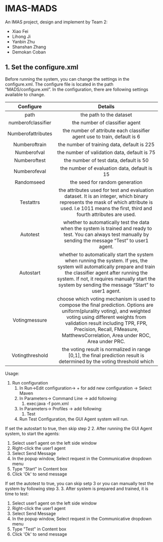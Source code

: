 # IMAS-MADS

An IMAS project, design and implement by Team 2:

- Xiao Fei
- Lihong Ji
- Yanbin Zhu
- Shanshan Zhang
- Demokan Coban

## 1. Set the configure.xml

Before running the system, you can change the settings in the configure.xml. The configure file is located in the path “MADS/configure.xml”. In the configuration, there are following settings available to change.

|Configure         | Details |
|:-:               | :-: |
|path              | the path to the dataset|
|numberofclassifier| the number of classifier agent|
|Numberofattributes| the number of attribute each classifier agent use to train, default is 6|
|Numberoftrain     | the number of training data, default is 225|   
|Numberofval       | the number of validation data, default is 75|
|Numberoftest      | the number of test data, default is 50|
|Numberofeval      | the number of evaluation data, default is 15|
|Randomseed        | the seed for random generation|
|Testattrs         | the attributes used for test and evaluation dataset. It is an integer, which binary represents the mask of which attribute is used. I.e 1011 means the first, third and fourth attributes are used.
|Autotest          | whether to automatically test the data when the system is trained and ready to test. You can always test manually by sending the message “Test” to user1 agent.
|Autostart         | whether to automatically start the system when running the system. If yes, the system will automatically prepare and train the classifier agent after running the system. If not, it requires manually start the system by sending the message “Start” to user1 agent.
|Votingmessure     | choose which voting mechanism is used to compose the final prediction. Options are uniform(plurality voting), and weighted voting using different weights from validation result including TPR, FPR, Precision, Recall, FMeasure,  MatthewsCorrelation, Area under ROC, Area under PRC.
|Votingthreshold   | the voting result is normalized in range [0,1], the final prediction result is determined by the voting threshold which


Usage:

1. Run configuration
   1. In Run->Edit configuration-> + for add new configuration -> Select Maven
   2. In Parameters-> Command Line -> add following:
      1. exec:java -f pom.xml
   3. In Parameters-> Profiles -> add following: 
      1. Test
   4. Run Test Configuration, the GUI Agent system will run.

If set the autostart to true, then skip step 2
2. After running the GUI Agent system, to start the agents:
   1. Select user1 agent on the left side window
   2. Right-click the user1 agent
   3. Select Send Message
   4. In the popup window, Select request in the Communicative dropdown menu
   5. Type "Start" in Content box
   6. Click 'Ok' to send message

If set the autotest to true, you can skip setp 3 or you can manually test the system by following step 3.
3. After system is prepared and trained, it is time to test:
   1. Select user1 agent on the left side window
   2. Right-click the user1 agent
   3. Select Send Message
   4. In the popup window, Select request in the Communicative dropdown menu
   5. Type "Test" in Content box
   6. Click 'Ok' to send message